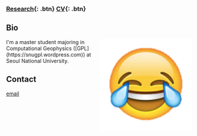 ###  [Research](/research){: .btn}      [CV](/docs/jhyang_CV.pdf){: .btn}     

## Bio
<img src="img\emoji_happysad.png" alt="happysad emoji" align="right" style="width: 250px;"/>
I'm a master student majoring in Computational Geophysics ([GPL](https://snugpl.wordpress.com)) at Seoul National University. 

## Contact
[email](malito:sodapop92@gmail.com)

